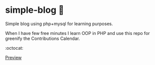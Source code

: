 # simple-blog :shit:


Simple blog using php+mysql for learning purposes.


When I have few free minutes I learn OOP in PHP and use this repo for greenify the Contributions Calendar.


:octocat:


[Preview ](http://simple-blog.u6161sbmn.mn1.justhost.ru/)
